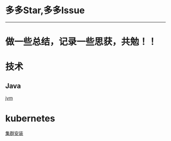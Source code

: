 <h1> 多多Star,多多Issue</h1>

---

# 做一些总结，记录一些思获，共勉！！





# 技术



## Java

[jvm](tech/java/jvm.md)



# kubernetes

[集群安装](tech/kubernetes/环境准备.md)

